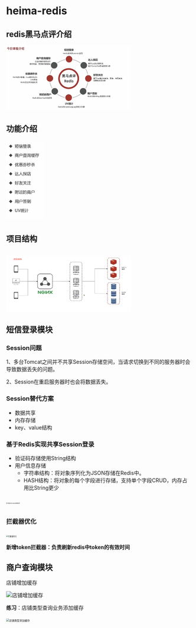# heima-redis

## redis黑马点评介绍

<img src="./images/项目简介.png" alt=" " style="zoom:33%;" />

## 功能介绍

###### <img src="./images/功能介绍.png" alt="功能介绍" style="zoom: 33%;" />

## 项目结构

######  

<img src="./images/项目结构.png" alt="![功能介绍]" style="zoom: 33%;" />

## 短信登录模块

### Session问题

1、多台Tomcat之间并不共享Session存储空间，当请求切换到不同的服务器时会导致数据丢失的问题。

2、Session在重启服务器时也会将数据丢失。

### Session替代方案

- 数据共享
- 内存存储
- key、value结构

### 基于Redis实现共享Session登录

- 验证码存储使用String结构
- 用户信息存储
  - 字符串结构：将对象序列化为JSON存储在Redis中。
  - HASH结构：将对象的每个字段进行存储，支持单个字段CRUD，内存占用比String更少

###### <img src="/Users/gaojianheng/Desktop/练习/code/heima/heima-dianping-redis/images/改造为redis存储信息.png" alt="改造为redis存储信息" style="zoom: 25%;" />

### 拦截器优化

<img src="/Users/gaojianheng/Desktop/练习/code/heima/heima-dianping-redis/images/拦截器优化.png" alt="拦截器优化" style="zoom:33%;" />

**新增token拦截器：负责刷新redis中token的有效时间**

## 商户查询模块

店铺增加缓存

![店铺增加缓存](/Users/gaojianheng/Desktop/练习/code/heima/heima-dianping-redis/images/店铺增加缓存.png)

**练习**：店铺类型查询业务添加缓存

<img src="/Users/gaojianheng/Desktop/练习/code/heima/heima-dianping-redis/images/店铺类型添加缓存.png" alt="店铺类型添加缓存" style="zoom: 50%;" />























